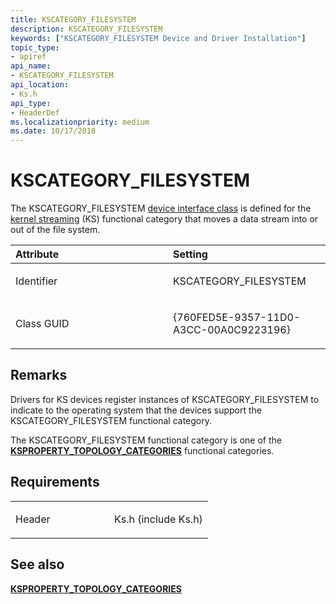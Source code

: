 ```yaml
---
title: KSCATEGORY_FILESYSTEM
description: KSCATEGORY_FILESYSTEM
keywords: ["KSCATEGORY_FILESYSTEM Device and Driver Installation"]
topic_type:
- apiref
api_name:
- KSCATEGORY_FILESYSTEM
api_location:
- Ks.h
api_type:
- HeaderDef
ms.localizationpriority: medium
ms.date: 10/17/2018
---
```


# KSCATEGORY_FILESYSTEM


The KSCATEGORY_FILESYSTEM [device interface class](./overview-of-device-interface-classes.md) is defined for the [kernel streaming](../stream/streaming-minidrivers2.md) (KS) functional category that moves a data stream into or out of the file system.

<table>
<colgroup>
<col width="50%" />
<col width="50%" />
</colgroup>
<thead>
<tr class="header">
<th align="left">Attribute</th>
<th align="left">Setting</th>
</tr>
</thead>
<tbody>
<tr class="odd">
<td align="left"><p>Identifier</p></td>
<td align="left"><p>KSCATEGORY_FILESYSTEM</p></td>
</tr>
<tr class="even">
<td align="left"><p>Class GUID</p></td>
<td align="left"><p>{760FED5E-9357-11D0-A3CC-00A0C9223196}</p></td>
</tr>
</tbody>
</table>

 

Remarks
-------

Drivers for KS devices register instances of KSCATEGORY_FILESYSTEM to indicate to the operating system that the devices support the KSCATEGORY_FILESYSTEM functional category.

The KSCATEGORY_FILESYSTEM functional category is one of the [**KSPROPERTY_TOPOLOGY_CATEGORIES**](../stream/ksproperty-topology-categories.md) functional categories.

Requirements
------------

<table>
<colgroup>
<col width="50%" />
<col width="50%" />
</colgroup>
<tbody>
<tr class="odd">
<td align="left"><p>Header</p></td>
<td align="left">Ks.h (include Ks.h)</td>
</tr>
</tbody>
</table>

## See also


[**KSPROPERTY_TOPOLOGY_CATEGORIES**](../stream/ksproperty-topology-categories.md)

 


